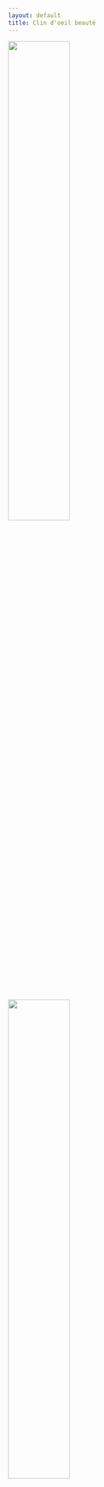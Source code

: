 ```yaml
---
layout: default
title: Clin d'oeil beauté
---
```


<div class="centered-div content">
    <img src="{{ '/assets/images/1.jpg' | relative_url }}" style="width: 50%">
    <img src="{{ '/assets/images/2.jpg' | relative_url }}" style="width: 50%">
    <img src="{{ '/assets/images/3.jpg' | relative_url }}" style="width: 50%">
    <img src="{{ '/assets/images/4.jpg' | relative_url }}" style="width: 50%">
    <img src="{{ '/assets/images/5.jpg' | relative_url }}" style="width: 50%">
    <img src="{{ '/assets/images/6.jpg' | relative_url }}" style="width: 50%">
    <img src="{{ '/assets/images/7.jpg' | relative_url }}" style="width: 50%">
</div>